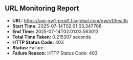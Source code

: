 ## URL Monitoring Report

- **URL:** https://api-gw1-prod1.fisglobal.com/gw/v1/health
- **Start Time:** 2025-07-14T02:01:03.347706
- **End Time:** 2025-07-14T02:01:03.563013
- **Total Time Taken:** 0.215307 seconds
- **HTTP Status Code:** 403
- **Status:** Failure
- **Failure Reason:** HTTP Status Code: 403
